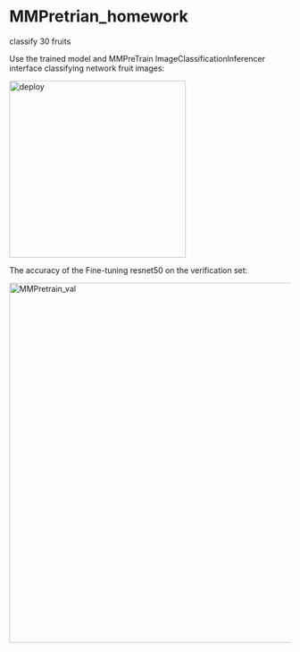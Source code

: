# MMPretrian_homework
classify 30 fruits

Use the trained model and MMPreTrain lmageClassificationlnferencer interface classifying network fruit images:

<img width="316" alt="deploy" src="https://github.com/piguaizjx/MMPretrain_homework/assets/114277944/404f6466-ec14-45a5-b93c-d5bd65df50bf">



The accuracy of the Fine-tuning resnet50 on the verification set:

<img width="643" alt="MMPretrain_val" src="https://github.com/piguaizjx/MMPretrain_homework/assets/114277944/080bb96c-fd16-4d1d-91ac-0df9ecc54a97">

